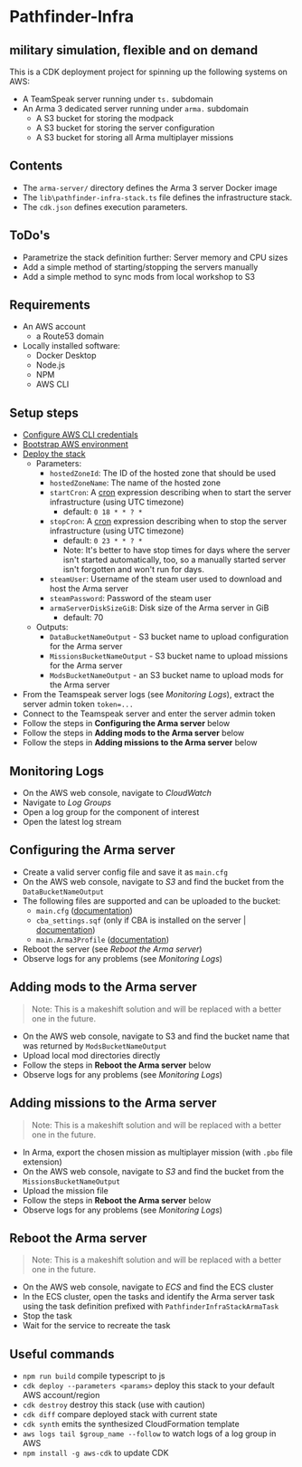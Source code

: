 # Pathfinder-Infra
## military simulation, flexible and on demand

This is a CDK deployment project for spinning up the following systems on AWS:

* A TeamSpeak server running under `ts.` subdomain
* An Arma 3 dedicated server running under `arma.` subdomain
  * A S3 bucket for storing the modpack
  * A S3 bucket for storing the server configuration
  * A S3 bucket for storing all Arma multiplayer missions

## Contents

* The `arma-server/` directory defines the Arma 3 server Docker image
* The `lib\pathfinder-infra-stack.ts` file defines the infrastructure stack.
* The `cdk.json` defines execution parameters.

## ToDo's

* Parametrize the stack definition further: Server memory and CPU sizes
* Add a simple method of starting/stopping the servers manually
* Add a simple method to sync mods from local workshop to S3

## Requirements
- An AWS account
  - a Route53 domain
- Locally installed software:
  - Docker Desktop
  - Node.js
  - NPM
  - AWS CLI

## Setup steps

- [Configure AWS CLI credentials](https://docs.aws.amazon.com/cdk/latest/guide/cli.html#cli-environment)
- [Bootstrap AWS environment](https://docs.aws.amazon.com/cdk/latest/guide/cli.html#cli-bootstrap)
- [Deploy the stack](https://docs.aws.amazon.com/cdk/latest/guide/cli.html#cli-deploy)
  - Parameters:
    - `hostedZoneId`: The ID of the hosted zone that should be used
    - `hostedZoneName`: The name of the hosted zone
    - `startCron`: A [cron](http://www.cronmaker.com) expression describing when to start the server infrastructure (using UTC timezone)
      - default: `0 18 * * ? *`
    - `stopCron`: A [cron](http://www.cronmaker.com) expression describing when to stop the server infrastructure (using UTC timezone)
      - default: `0 23 * * ? *`
      - Note: It's better to have stop times for days where the server isn't started automatically, too, so a manually started server isn't forgotten and won't run for days.
    - `steamUser`: Username of the steam user used to download and host the Arma server
    - `steamPassword`: Password of the steam user
    - `armaServerDiskSizeGiB`: Disk size of the Arma server in GiB
      - default: 70
  - Outputs:
    - `DataBucketNameOutput` - S3 bucket name to upload configuration for the Arma server
    - `MissionsBucketNameOutput` - S3 bucket name to upload missions for the Arma server
    - `ModsBucketNameOutput` - an S3 bucket name to upload mods for the Arma server
- From the Teamspeak server logs (see *Monitoring Logs*), extract the server admin token `token=...`
- Connect to the Teamspeak server and enter the server admin token
- Follow the steps in **Configuring the Arma server** below
- Follow the steps in **Adding mods to the Arma server** below
- Follow the steps in **Adding missions to the Arma server** below

## Monitoring Logs
- On the AWS web console, navigate to *CloudWatch*
- Navigate to *Log Groups*
- Open a log group for the component of interest
- Open the latest log stream

## Configuring the Arma server
- Create a valid server config file and save it as `main.cfg`
- On the AWS web console, navigate to *S3* and find the bucket from the `DataBucketNameOutput`
- The following files are supported and can be uploaded to the bucket:
  - `main.cfg` ([documentation](https://community.bistudio.com/wiki/server.cfg))
  - `cba_settings.sqf` (only if CBA is installed on the server | [documentation](https://github.com/CBATeam/CBA_A3/wiki/CBA-Settings-System))
  - `main.Arma3Profile` ([documentation](https://community.bistudio.com/wiki/server.armaprofile))
- Reboot the server (see *Reboot the Arma server*)
- Observe logs for any problems (see *Monitoring Logs*)

## Adding mods to the Arma server
> Note: This is a makeshift solution and will be replaced with a better one in the future.
- On the AWS web console, navigate to S3 and find the bucket name that was returned by `ModsBucketNameOutput`
- Upload local mod directories directly
- Follow the steps in **Reboot the Arma server** below
- Observe logs for any problems (see *Monitoring Logs*)

## Adding missions to the Arma server
> Note: This is a makeshift solution and will be replaced with a better one in the future.
- In Arma, export the chosen mission as multiplayer mission (with `.pbo` file extension)
- On the AWS web console, navigate to *S3* and find the bucket from the `MissionsBucketNameOutput`
- Upload the mission file
- Follow the steps in **Reboot the Arma server** below
- Observe logs for any problems (see *Monitoring Logs*)

## Reboot the Arma server
> Note: This is a makeshift solution and will be replaced with a better one in the future.
- On the AWS web console, navigate to *ECS* and find the ECS cluster
- In the ECS cluster, open the tasks and identify the Arma server task using the task definition prefixed with `PathfinderInfraStackArmaTask`
- Stop the task
- Wait for the service to recreate the task

## Useful commands

- `npm run build` compile typescript to js
- `cdk deploy --parameters <params>` deploy this stack to your default AWS account/region
- `cdk destroy` destroy this stack (use with caution)
- `cdk diff` compare deployed stack with current state
- `cdk synth` emits the synthesized CloudFormation template
- `aws logs tail $group_name --follow` to watch logs of a log group in AWS
- `npm install -g aws-cdk` to update CDK